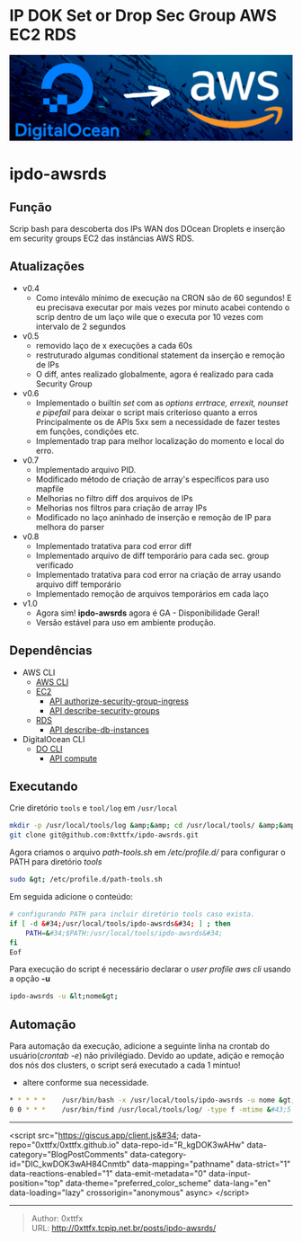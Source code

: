 # IP DOK Set or Drop Sec Group AWS EC2 RDS


![DO-AWS](/images/IPDO/docean_aws.png)

# ipdo-awsrds

## Função
 Scrip bash para descoberta dos IPs WAN dos DOcean Droplets e inserção em security groups EC2 das instâncias AWS RDS.

## Atualizações
 
- v0.4
  - Como inteválo mínimo de execução na CRON são de 60 segundos! E eu precisava executar por mais vezes por minuto
    acabei contendo o scrip dentro de um laço wile que o executa por 10 vezes com intervalo de 2 segundos 
- v0.5
  - removido laço de x execuções a cada 60s
  - restruturado algumas conditional statement da inserção e remoção de IPs
  - O diff, antes realizado globalmente, agora é realizado para cada Security Group
- v0.6
  - Implementado o builtin *set* com as *options* *errtrace, errexit, nounset e pipefail* para deixar o script mais criterioso quanto a erros Principalmente os de APIs 5xx sem a necessidade de fazer testes em funções, condições etc.
  - Implementado trap para melhor localização do momento e local do erro.
- v0.7
  - Implementado arquivo PID.
  - Modificado método de criação de array&#39;s específicos para uso mapfile
  - Melhorias no filtro diff dos arquivos de IPs
  - Melhorias nos filtros para criação de array IPs
  - Modificado no laço aninhado de inserção e remoção de IP para melhora do parser  
- v0.8
  - Implementado tratativa para cod error diff
  - Implementado arquivo de diff temporário para cada sec. group verificado
  - Implementado tratativa para cod error na criação de array usando arquivo diff temporário
  - Implementado remoção de arquivos temporários em cada laço
- v1.0
  - Agora sim! **ipdo-awsrds** agora é GA - Disponibilidade Geral!
  - Versão estável para uso em ambiente produção. 

## Dependências

- AWS CLI
  - [AWS CLI](https://docs.aws.amazon.com/cli/latest/userguide/getting-started-install.html)
  - [EC2](https://docs.aws.amazon.com/cli/latest/reference/ec2/)
    - [API authorize-security-group-ingress](https://docs.aws.amazon.com/cli/latest/reference/ec2/authorize-security-group-ingress.html)
    - [API describe-security-groups](https://docs.aws.amazon.com/cli/latest/reference/ec2/describe-security-groups.html)
  - [RDS](https://docs.aws.amazon.com/cli/latest/reference/rds/)
    - [API describe-db-instances](https://docs.aws.amazon.com/cli/latest/reference/rds/describe-db-instances.html)
- DigitalOcean CLI
  - [DO CLI](https://docs.digitalocean.com/reference/doctl/how-to/install/)
    - [API compute](https://docs.digitalocean.com/reference/doctl/reference/compute/)

## Executando

Crie diretório `tools` e `tool/log` em  `/usr/local` 
```bash
mkdir -p /usr/local/tools/log &amp;&amp; cd /usr/local/tools/ &amp;&amp; \
git clone git@github.com:0xttfx/ipdo-awsrds.git
```

Agora criamos o arquivo *path-tools.sh* em */etc/profile.d/* para configurar o PATH para diretório *tools* 
```bash
sudo &gt; /etc/profile.d/path-tools.sh
```

Em seguida adicione o conteúdo:
```bash
# configurando PATH para incluir diretório tools caso exista.
if [ -d &#34;/usr/local/tools/ipdo-awsrds&#34; ] ; then
    PATH=&#34;$PATH:/usr/local/tools/ipdo-awsrds&#34;
fi
Eof
```

Para execução do script é necessário declarar o *user profile aws cli* usando a opção **-u**
```bash
ipdo-awsrds -u &lt;nome&gt;
```

## Automação 
 Para automação da execução, adicione a seguinte linha na crontab do usuário(*crontab -e*) não privilégiado.
 Devido ao update, adição e remoção dos nós dos clusters, o script será executado a cada 1 mintuo!
 - altere conforme sua necessidade.
```bash
* * * * *    /usr/bin/bash -x /usr/local/tools/ipdo-awsrds -u nome &gt;&gt; /usr/local/tools/log/ipdo-awsrds-$(date --date=&#34;today&#34; &#43;\%d\%m\%Y_\%H\%M\%S).log 2&gt;&amp;1
0 0 * * *    /usr/bin/find /usr/local/tools/log/ -type f -mtime &#43;5 -name &#39;exec-*.log&#39; -exec rm {} &#43;
```


---
&lt;script src=&#34;https://giscus.app/client.js&#34;
        data-repo=&#34;0xttfx/0xttfx.github.io&#34;
        data-repo-id=&#34;R_kgDOK3wAHw&#34;
        data-category=&#34;BlogPostComments&#34;
        data-category-id=&#34;DIC_kwDOK3wAH84Cnmtb&#34;
        data-mapping=&#34;pathname&#34;
        data-strict=&#34;1&#34;
        data-reactions-enabled=&#34;1&#34;
        data-emit-metadata=&#34;0&#34;
        data-input-position=&#34;top&#34;
        data-theme=&#34;preferred_color_scheme&#34;
        data-lang=&#34;en&#34;
        data-loading=&#34;lazy&#34;
        crossorigin=&#34;anonymous&#34;
        async&gt;
&lt;/script&gt;



---

> Author: 0xttfx  
> URL: http://0xttfx.tcpip.net.br/posts/ipdo-awsrds/  

